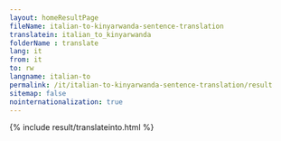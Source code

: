 ```yaml
---
layout: homeResultPage
fileName: italian-to-kinyarwanda-sentence-translation
translatein: italian_to_kinyarwanda
folderName : translate
lang: it
from: it
to: rw
langname: italian-to
permalink: /it/italian-to-kinyarwanda-sentence-translation/result
sitemap: false
nointernationalization: true
---
```

{% include result/translateinto.html %}

<script src="/js/result/translation.js" data-foldername="{{page.folderName}}" data-lang="{{page.lang}}"></script>
